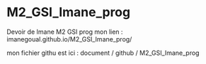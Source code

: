 # M2_GSI_Imane_prog
Devoir de Imane M2 GSI prog
mon lien : 
imanegoual.github.io/M2_GSI_Imane_prog/

mon fichier githu est ici : 
document / github / M2_GSI_Imane_prog
